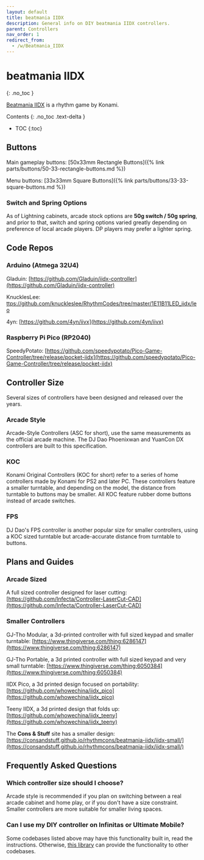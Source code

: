 ```yaml
---
layout: default
title: beatmania IIDX
description: General info on DIY beatmania IIDX controllers.
parent: Controllers
nav_order: 1
redirect_from:
  - /w/Beatmania_IIDX
---
```


# beatmania IIDX
{: .no_toc }

[Beatmania IIDX](https://remywiki.com/Beatmania_IIDX_Information) is a rhythm game by Konami.

Contents
{: .no_toc .text-delta }

- TOC
{:toc}

## Buttons

Main gameplay buttons: [50x33mm Rectangle Buttons]({% link parts/buttons/50-33-rectangle-buttons.md %})

Menu buttons: [33x33mm Square Buttons]({% link parts/buttons/33-33-square-buttons.md %})

### Switch and Spring Options

As of Lightning cabinets, arcade stock options are **50g switch / 50g spring**, and prior to that, switch and spring options varied greatly depending on preference of local arcade players. DP players may prefer a lighter spring.

## Code Repos

### Arduino (Atmega 32U4)

Gladuin: [https://github.com/Gladuin/iidx-controller](https://github.com/Gladuin/iidx-controller)

KnucklesLee: [ttps://github.com/knuckleslee/RhythmCodes/tree/master/1E11B11LED_iidx/leo](https://github.com/knuckleslee/RhythmCodes/tree/master/1E11B11LED_iidx/leo)

4yn: [https://github.com/4yn/iivx](https://github.com/4yn/iivx)

### Raspberry Pi Pico (RP2040)

SpeedyPotato: [https://github.com/speedypotato/Pico-Game-Controller/tree/release/pocket-iidx](https://github.com/speedypotato/Pico-Game-Controller/tree/release/pocket-iidx)

## Controller Size

Several sizes of controllers have been designed and released over the years.

### Arcade Style

Arcade-Style Controllers (ASC for short), use the same measurements as the official arcade machine. The DJ Dao Phoenixwan and YuanCon DX controllers are built to this specification.

### KOC

Konami Original Controllers (KOC for short) refer to a series of home controllers made by Konami for PS2 and later PC. These controllers feature a smaller turntable, and depending on the model, the distance from turntable to buttons may be smaller. All KOC feature rubber dome buttons instead of arcade switches.

### FPS

DJ Dao's FPS controller is another popular size for smaller controllers, using a KOC sized turntable but arcade-accurate distance from turntable to buttons.

## Plans and Guides

### Arcade Sized

A full sized controller designed for laser cutting: [https://github.com/Infecta/Controller-LaserCut-CAD](https://github.com/Infecta/Controller-LaserCut-CAD)

### Smaller Controllers

GJ-Tho Modular, a 3d-printed controller with full sized keypad and smaller turntable: [https://www.thingiverse.com/thing:6286147](https://www.thingiverse.com/thing:6286147)

GJ-Tho Portable, a 3d printed controller with full sized keypad and very small turntable: [https://www.thingiverse.com/thing:6050384](https://www.thingiverse.com/thing:6050384)

IIDX Pico, a 3d printed design focused on portability: [https://github.com/whowechina/iidx_pico](https://github.com/whowechina/iidx_pico)

Teeny IIDX, a 3d printed design that folds up: [https://github.com/whowechina/iidx_teeny](https://github.com/whowechina/iidx_teeny)

The **Cons & Stuff** site has a smaller design: [https://consandstuff.github.io/rhythmcons/beatmania-iidx/iidx-small/](https://consandstuff.github.io/rhythmcons/beatmania-iidx/iidx-small/)

## Frequently Asked Questions

### Which controller size should I choose?

Arcade style is recommended if you plan on switching between a real arcade cabinet and home play, or if you don't have a size constraint. Smaller controllers are more suitable for smaller living spaces.

### Can I use my DIY controller on Infinitas or Ultimate Mobile?

Some codebases listed above may have this functionality built in, read the instructions. Otherwise, [this library](https://github.com/veroxzik/arduino-konami-spoof) can provide the functionality to other codebases.